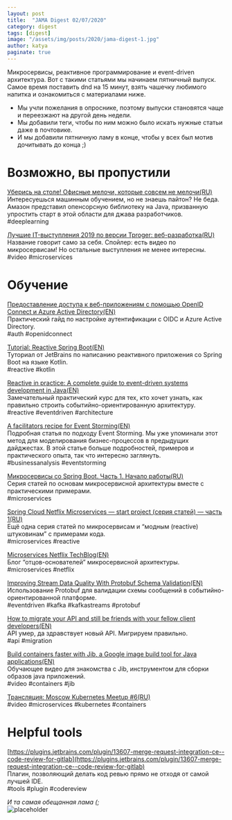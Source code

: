 ```yaml
---
layout: post
title:  "JAMA Digest 02/07/2020"
category: digest
tags: [digest]
image: "/assets/img/posts/2020/jama-digest-1.jpg"
author: katya
paginate: true
---
```

Микросервисы, реактивное программирование и event-driven архитектура. Вот с такими статьями мы начинаем пятничный выпуск. Самое время поставить dnd на 15 минут, взять чашечку любимого напитка и ознакомиться с материалами ниже.
*	Мы учли пожелания в опроснике, поэтому выпуски становятся чаще и переезжают на другой день недели. 
*	Мы добавили теги, чтобы по ним можно было искать нужные статьи даже в почтовике. 
*	И мы добавили пятничную ламу в конце, чтобы у всех был мотив дочитывать до конца ;)

# Возможно, вы пропустили

[Уберись на столе! Офисные мелочи, которые совсем не мелочи(RU)](https://habr.com/ru/company/ruvds/blog/481286/)  
Интересуешься машинным обучением, но не знаешь пайтон? Не беда. Амазон представил опенсорсную библиотеку на Java, призванную упростить старт в этой области для джава разработчиков.  
#deeplearning


[Лучшие IT-выступления 2019 по версии Tproger: веб-разработка(RU)](https://tproger.ru/video/web-dev-best-talks-2019/)  
Название говорит само за себя. Спойлер: есть видео по микросервисам! Но остальные выступления не менее интересны.  
#video #microservices  

# Обучение

[Предоставление доступа к веб-приложениям с помощью OpenID Connect и Azure Active Directory(EN)](https://docs.microsoft.com/ru-ru/azure/active-directory/develop/v1-protocols-openid-connect-code)    
Практический гайд по настройке аутентификации с OIDC и Azure Active Directory.  
#auth #openidconnect  

[Tutorial: Reactive Spring Boot(EN)](https://developer.ibm.com/series/reactive-in-practice/)    
Туториал от JetBrains по написанию реактивного приложения со Spring Boot на языке Kotlin.  
#reactive #kotlin  

[Reactive in practice: A complete guide to event-driven systems development in Java(EN)](https://blog.jetbrains.com/idea/2019/12/tutorial-reactive-spring-boot/?utm_source=email&utm_medium=referral&utm_campaign=intellij-idea&utm_content=link-blog-reactive-spring-boot-tutorial&mkt_tok=eyJpIjoiTURJMU5qWTJZbU14TTJZNSIsInQiOiJmdVhvMGVyb1pESjVNRVwvbmhcL1lNc01yaGVNY0F1VStqWDBqbjlYQlJPVHlKR2I5elZabVdcL3hQS2prVEM2QkpxSzIwUUtpXC82OXJodWhhWm9Fc1paQk1DNEV3d2dtNE1KdlpyVXFzV3hFbDVqUVlKVXFLYTFQWmhPRFkzc3BlQjYifQ%3D%3D)    
Замечательный практический курс для тех, кто хочет узнать, как правильно строить событийно-ориентированную архитектуру.  
#reactive #eventdriven #architecture  

[A facilitators recipe for Event Storming(EN)](https://medium.com/@springdo/a-facilitators-recipe-for-event-storming-941dcb38db0d)    
Подробная статья по подходу Event Storming. Мы уже упоминали этот метод для моделирования бизнес-процессов в предыдущих дайджестах. В этой статье больше подробностей, примеров и практического опыта, так что интересно заглянуть.  
#businessanalysis #eventstorming  

[Микросервисы со Spring Boot. Часть 1. Начало работы(RU)](https://m.habr.com/ru/post/484130/)  
Серия статей по основам микросервисной архитектуры вместе с практическими примерами.  
#microservices  

[Spring Cloud Netflix Microservices — start project (серия статей) — часть 1(RU)](https://medium.com/@kirill.sereda/spring-cloud-netflix-microservices-start-project-%D1%81%D0%B5%D1%80%D0%B8%D1%8F-%D1%81%D1%82%D0%B0%D1%82%D0%B5%D0%B9-%D1%87%D0%B0%D1%81%D1%82%D1%8C-1-7a892ad5f16)  
Ещё одна серия статей по микросервисам и “модным (reactive) штуковинам” с примерами кода.  
#microservices #reactive  

[Microservices Netflix TechBlog(EN)](https://netflixtechblog.com/tagged/microservices)  
Блог “отцов-основателей” микросервисной архитектуры.  
#microservices #netflix  

[Improving Stream Data Quality With Protobuf Schema Validation(EN)](https://deliveroo.engineering/2019/02/05/improving-stream-data-quality-with-protobuf-schema-validation.html)  
Использование Protobuf для валидации схемы сообщений в событийно-ориентированной платформе.  
#eventdriven #kafka #kafkastreams #protobuf  

[How to migrate your API and still be friends with your fellow client developers(EN)](https://deliveroo.engineering/2018/03/21/smooth-migrations.html)  
API умер, да здравствует новый API. Мигрируем правильно.  
#api #migration  

[Build containers faster with Jib, a Google image build tool for Java applications(EN)](https://www.youtube.com/watch?v=H6gR_Cv4yWI)  
Обучающее видео для знакомства с Jib, инструментом для сборки образов java приложений.  
#video #containers #jib  

[Трансляция: Moscow Kubernetes Meetup #6(RU)](https://habr.com/ru/company/acronis/blog/469555/)  
#video #microservices #kubernetes #containers  

# Helpful tools

[https://plugins.jetbrains.com/plugin/13607-merge-request-integration-ce--code-review-for-gitlab](https://plugins.jetbrains.com/plugin/13607-merge-request-integration-ce--code-review-for-gitlab)  
Плагин, позволяющий делать код ревью прямо не отходя от самой лучшей IDE.  
#tools #plugin #codereview  


*И та самая обещанная лама (;*  
![placeholder](https://i.giphy.com/media/vIqU5gwdCPKO4/source.gif)



